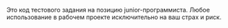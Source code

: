 Это код тестового задания на позицию junior-программиста. Любое использование в рабочем проекте исключительно на ваш страх и риск.